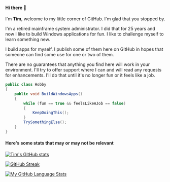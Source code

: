 #### Hi there 👋 ###

I'm **Tim**, welcome to my little corner of GitHub. I'm glad that you stopped by. 

I'm a retired mainframe system administrator. I did that for 25 years and now I like to build Windows applications for fun. I like to challenge myself to learn something new. 

I build apps for myself. I publish some of them here on GitHub in hopes that someone can find some use for one or two of them. 

There are no guarantees that anything you find here will work in your environment. I'll try to offer support where I can and will read any requests for enhancements. I'll do that until it's no longer fun or it feels like a job.

```C#
public class Hobby
{
    public void BuildWindowsApps()
    {
        while (fun == true && feelsLikeAJob == false)
        {
            KeepDoingThis();
        }
        TrySomethingElse();
    }
}
```

#### Here's some stats that may or may not be relevant ####

[![Tim's GitHub stats](https://github-readme-stats.vercel.app/api?username=Timthreetwelve&theme=transparent&hide=contribs&rank_icon=github )]()

[![GitHub Streak](https://streak-stats.demolab.com?user=Timthreetwelve&theme=transparent&card_width=450)]()

[![My GitHub Language Stats](https://github-readme-stats.vercel.app/api/top-langs/?username=Timthreetwelve&langs_count=5&theme=transparent&card_width=450&layout=compact&hide=c%2B%2B)]()


<!--
**Timthreetwelve/Timthreetwelve** is a ✨ _special_ ✨ repository because its `README.md` (this file) appears on your GitHub profile.

Here are some ideas to get you started:

- 🔭 I’m currently working on ...
- 🌱 I’m currently learning ...
- 👯 I’m looking to collaborate on ...
- 🤔 I’m looking for help with ...
- 💬 Ask me about ...
- 📫 How to reach me: ...
- 😄 Pronouns: ...
- ⚡ Fun fact: ...
-->
